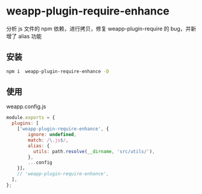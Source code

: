 # weapp-plugin-require-enhance

分析 js 文件的 npm 依赖，进行拷贝，修复 weapp-plugin-require 的 bug，并新增了 alias 功能

## 安装

```bash
npm i  weapp-plugin-require-enhance -D
```

## 使用

weapp.config.js

```js
module.exports = {
  plugins: [
    ['weapp-plugin-require-enhance', {
        ignore: undefined,
        match: /\.js$/,
        alias: {
          utils: path.resolve(__dirname, 'src/utils/'),
        },
        ...config
    }]，
    // 'weapp-plugin-require-enhance',
  ],
};
```
